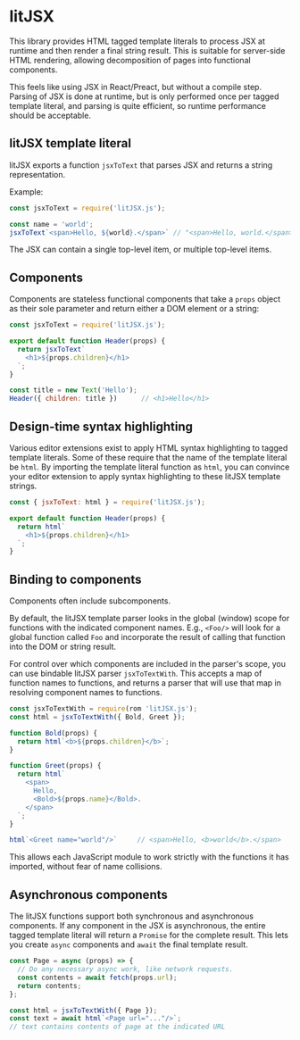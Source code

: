 # litJSX

This library provides HTML tagged template literals to process JSX at runtime and then render a final string result. This is suitable for server-side HTML rendering, allowing decomposition of pages into functional components.

This feels like using JSX in React/Preact, but without a compile step. Parsing of JSX is done at runtime, but is only performed once per tagged template literal, and parsing is quite efficient, so runtime performance should be acceptable.


## litJSX template literal

litJSX exports a function `jsxToText` that parses JSX and returns a string representation.

Example:

```js
const jsxToText = require('litJSX.js');

const name = 'world';
jsxToText`<span>Hello, ${world}.</span>` // "<span>Hello, world.</span>"
```

The JSX can contain a single top-level item, or multiple top-level items.


## Components

Components are stateless functional components that take a `props` object as their sole parameter and return either a DOM element or a string:

```js
const jsxToText = require('litJSX.js');

export default function Header(props) {
  return jsxToText`
    <h1>${props.children}</h1>
  `;
}

const title = new Text('Hello');
Header({ children: title })      // <h1>Hello</h1> 
```


## Design-time syntax highlighting

Various editor extensions exist to apply HTML syntax highlighting to tagged template literals. Some of these require that the name of the template literal be `html`. By importing the template literal function as `html`, you can convince your editor extension to apply syntax highlighting to these litJSX template strings.

```js
const { jsxToText: html } = require('litJSX.js');

export default function Header(props) {
  return html`
    <h1>${props.children}</h1>
  `;
}
```


## Binding to components

Components often include subcomponents.

By default, the litJSX template parser looks in the global (window) scope for functions with the indicated component names. E.g., `<Foo/>` will look for a global function called `Foo` and incorporate the result of calling that function into the DOM or string result.

For control over which components are included in the parser's scope, you can use bindable litJSX parser `jsxToTextWith`. This accepts a map of function names to functions, and returns a parser that will use that map in resolving component names to functions.

```js
const jsxToTextWith = require(rom 'litJSX.js');
const html = jsxToTextWith({ Bold, Greet });

function Bold(props) {
  return html`<b>${props.children}</b>`;
}

function Greet(props) {
  return html`
    <span>
      Hello,
      <Bold>${props.name}</Bold>.
    </span>
  `;
}

html`<Greet name="world"/>`     // <span>Hello, <b>world</b>.</span>
```

This allows each JavaScript module to work strictly with the functions it has imported, without fear of name collisions.


## Asynchronous components

The litJSX functions support both synchronous and asynchronous components. If any component in the JSX is asynchronous, the entire tagged template literal will return a `Promise` for the complete result. This lets you create `async` components and `await` the final template result.

```js
const Page = async (props) => {
  // Do any necessary async work, like network requests.
  const contents = await fetch(props.url);
  return contents;
};

const html = jsxToTextWith({ Page });
const text = await html`<Page url="..."/>`;
// text contains contents of page at the indicated URL
```
